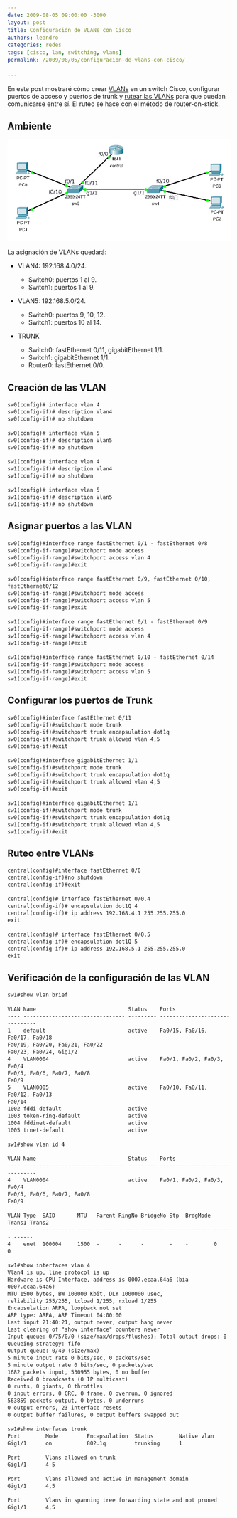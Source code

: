 ```yaml
---
date: 2009-08-05 09:00:00 -3000
layout: post
title: Configuración de VLANs con Cisco
authors: leandro
categories: redes
tags: [cisco, lan, switching, vlans]
permalink: /2009/08/05/configuracion-de-vlans-con-cisco/

---
```


En este post mostraré cómo crear [VLANs](/2010/01/18/introduccion-a-las-vlan/)
en un switch Cisco, configurar puertos de acceso y puertos de trunk y
[rutear las VLANs](/2009/12/20/ruteo-entre-vlans/) para que puedan comunicarse
entre sí. El ruteo se hace con el método de router-on-stick. <!-- more -->

## Ambiente

![Topología de ejemplo](/images/blog/vlan-routing.png)

La asignación de VLANs quedará:

* VLAN4: 192.168.4.0/24.
  * Switch0: puertos 1 al 9.
  * Switch1: puertos 1 al 9.
* VLAN5: 192.168.5.0/24.
  * Switch0: puertos 9, 10, 12.
  * Switch1: puertos 10 al 14.

* TRUNK
  * Switch0: fastEthernet 0/11, gigabitEthernet 1/1.
  * Switch1: gigabitEthernet 1/1.
  * Router0: fastEthernet 0/0.

## Creación de las VLAN

```
sw0(config)# interface vlan 4
sw0(config-if)# description Vlan4
sw0(config-if)# no shutdown

sw0(config)# interface vlan 5
sw0(config-if)# description Vlan5
sw0(config-if)# no shutdown

sw1(config)# interface vlan 4
sw1(config-if)# description Vlan4
sw1(config-if)# no shutdown

sw1(config)# interface vlan 5
sw1(config-if)# description Vlan5
sw1(config-if)# no shutdown
```

## Asignar puertos a las VLAN

```
sw0(config)#interface range fastEthernet 0/1 - fastEthernet 0/8
sw0(config-if-range)#switchport mode access
sw0(config-if-range)#switchport access vlan 4
sw0(config-if-range)#exit

sw0(config)#interface range fastEthernet 0/9, fastEthernet 0/10,
fastEthernet0/12
sw0(config-if-range)#switchport mode access
sw0(config-if-range)#switchport access vlan 5
sw0(config-if-range)#exit

sw1(config)#interface range fastEthernet 0/1 - fastEthernet 0/9
sw1(config-if-range)#switchport mode access
sw1(config-if-range)#switchport access vlan 4
sw1(config-if-range)#exit

sw1(config)#interface range fastEthernet 0/10 - fastEthernet 0/14
sw1(config-if-range)#switchport mode access
sw1(config-if-range)#switchport access vlan 5
sw1(config-if-range)#exit
```

## Configurar los puertos de Trunk

```
sw0(config)#interface fastEthernet 0/11
sw0(config-if)#switchport mode trunk
sw0(config-if)#switchport trunk encapsulation dot1q
sw0(config-if)#switchport trunk allowed vlan 4,5
sw0(config-if)#exit

sw0(config)#interface gigabitEthernet 1/1
sw0(config-if)#switchport mode trunk
sw0(config-if)#switchport trunk encapsulation dot1q
sw0(config-if)#switchport trunk allowed vlan 4,5
sw0(config-if)#exit

sw1(config)#interface gigabitEthernet 1/1
sw1(config-if)#switchport mode trunk
sw0(config-if)#switchport trunk encapsulation dot1q
sw1(config-if)#switchport trunk allowed vlan 4,5
sw1(config-if)#exit
```

## Ruteo entre VLANs

```
central(config)#interface fastEthernet 0/0
central(config-if)#no shutdown
central(config-if)#exit

central(config)# interface fastEthernet 0/0.4
central(config-if)# encapsulation dot1Q 4
central(config-if)# ip address 192.168.4.1 255.255.255.0
exit

central(config)# interface fastEthernet 0/0.5
central(config-if)# encapsulation dot1Q 5
central(config-if)# ip address 192.168.5.1 255.255.255.0
exit
```

## Verificación de la configuración de las VLAN

```
sw1#show vlan brief

VLAN Name                             Status    Ports
---- -------------------------------- --------- -------------------------------
1    default                          active    Fa0/15, Fa0/16, Fa0/17, Fa0/18
Fa0/19, Fa0/20, Fa0/21, Fa0/22
Fa0/23, Fa0/24, Gig1/2
4    VLAN0004                         active    Fa0/1, Fa0/2, Fa0/3, Fa0/4
Fa0/5, Fa0/6, Fa0/7, Fa0/8
Fa0/9
5    VLAN0005                         active    Fa0/10, Fa0/11, Fa0/12, Fa0/13
Fa0/14
1002 fddi-default                     active
1003 token-ring-default               active
1004 fddinet-default                  active
1005 trnet-default                    active

sw1#show vlan id 4

VLAN Name                             Status    Ports
---- -------------------------------- --------- -------------------------------
4    VLAN0004                         active    Fa0/1, Fa0/2, Fa0/3, Fa0/4
Fa0/5, Fa0/6, Fa0/7, Fa0/8
Fa0/9

VLAN Type  SAID       MTU   Parent RingNo BridgeNo Stp  BrdgMode Trans1 Trans2
---- ----- ---------- ----- ------ ------ -------- ---- -------- ------ ------
4    enet  100004     1500  -      -      -        -    -        0      0

sw1#show interfaces vlan 4
Vlan4 is up, line protocol is up
Hardware is CPU Interface, address is 0007.ecaa.64a6 (bia 0007.ecaa.64a6)
MTU 1500 bytes, BW 100000 Kbit, DLY 1000000 usec,
reliability 255/255, txload 1/255, rxload 1/255
Encapsulation ARPA, loopback not set
ARP type: ARPA, ARP Timeout 04:00:00
Last input 21:40:21, output never, output hang never
Last clearing of "show interface" counters never
Input queue: 0/75/0/0 (size/max/drops/flushes); Total output drops: 0
Queueing strategy: fifo
Output queue: 0/40 (size/max)
5 minute input rate 0 bits/sec, 0 packets/sec
5 minute output rate 0 bits/sec, 0 packets/sec
1682 packets input, 530955 bytes, 0 no buffer
Received 0 broadcasts (0 IP multicast)
0 runts, 0 giants, 0 throttles
0 input errors, 0 CRC, 0 frame, 0 overrun, 0 ignored
563859 packets output, 0 bytes, 0 underruns
0 output errors, 23 interface resets
0 output buffer failures, 0 output buffers swapped out

sw1#show interfaces trunk
Port        Mode         Encapsulation  Status        Native vlan
Gig1/1      on           802.1q         trunking      1

Port        Vlans allowed on trunk
Gig1/1      4-5

Port        Vlans allowed and active in management domain
Gig1/1      4,5

Port        Vlans in spanning tree forwarding state and not pruned
Gig1/1      4,5
```
